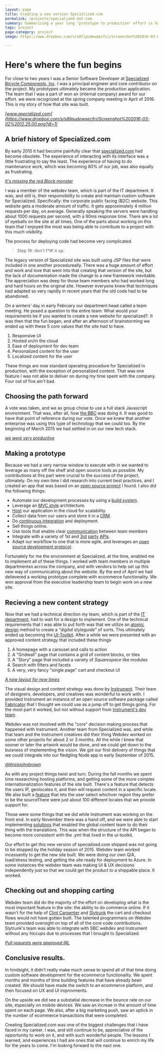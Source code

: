 ```yaml
---
layout: page
title: Creating a new version Specialized.com 
permalink: /projects/specialized-dot-com
summary: Summarizing a year long "prototype to production" effort is hard.
tags: project
page-category: project
image: https://www.dropbox.com/s/s8llpudewqecfci/Screenshot%202016-03-02%2012.25.00.png?dl=1

---
```



# Here's where the fun begins 

For close to two years I was a Senior Software Developer at <a href="https://www.specialized.com">Specialized Bicycle Components, Inc</a>.  I was a principal engineer and core contributor on the project. My prototypes ultimately became the production application. The team that I was a part of won an (internal company) award for our effort. we were recognized at the spring company meeting in April of 2016.  This is my story of how that site was built.

_[www.specialized.com](https://www.dropbox.com/s/s8llpudewqecfci/Screenshot%202016-03-02%2012.25.00.png?dl=1)_

## A brief history of Specialized.com

By early 2015 it had become painfully clear that <a href="http://www.specialized.com">specialized.com</a> had become obsolete. The experience of interacting with its interface was a little frustrating to say the least. The experience of having to do maintenance work, which was becoming 80% of our job, was also equally as frustrating.

_[It's missing the red Block monster](/images/legacy.specialized.png)_

 I was a member of the webdev team, which is part of the IT department. It was, and still is, their responsibility to create and maintain custom software for Specialized. Specifically: the corporate public facing (B2C) website. This website gets a moderate amount of traffic. It gets approximately 4 million requests per day, on average. Generally speaking the servers were handling about 1000 requests per second, with a 90ms response time. There are a lot of eyeballs on the site at all times.  One of the parts about working on this team that I enjoyed the most was being able to contribute to a project with this much visibility.

The process for deploying code had become very complicated. 
  
> Step 19: don't f*#! it up.

The legacy version of Specialized site was built using JSP files that were included in one another procedureally. There was a huge amount of effort and work and love that went into that creating that version of the site, but the lack of documentation made the change to a new framework inevitable. The appreciation was deep for those team members who had worked long and hard hours on the original site. However everyone knew that techniques had adapted so very rapidly in recent years that the old code had to be abandoned.

On a winters' day in early February our department head called a team meeting. He posed a question to the entire team: What would your requirements be if you wanted to create a new website for specialized?. It was then that the fun began, and after an afternoon of brainstorming we ended up with these 5 core values that the site _had_ to have.
  
1. Responsive UI
2. Hosted on/in the cloud
3. Ease of deployment for dev team
4. Personalized content for the user
5. Localized content for the user

These things are now standard operating procedure for Specialized in production, with the exception of personalized content. That was one feature I was not able to deliver on during my time spent with the company. Four out of five ain't bad.

## Choosing the path forward
  
A vote was taken, and we as group chose to use a full stack Javascript environment. That was, after all, how <a href="http://www.bbc.co.uk/blogs/internet/entries/47a96d23-ae04-444e-808f-678e6809765d">the BBC</a> was doing it. It was good to have that point of reference during our vote. Once we knew that another enterprise was using this type of technology that we could too. By the beginning of March 2015 we had settled in on our new tech stack.

_[we were very productive](/images/prototyping-2.jpg)_

## Making a prototype
  
Because we had a very narrow window to execute with in we wanted to leverage as many off the shelf and open source tools as possible. My contributions at this part were crucial to the success of the project, ultimately. On my own time I did research into current best practices, and I created an app that was based on an <a href="https://github.com/petecoop/generator-express">open source project</a> I found. I also did the following things:

  
* Automate our development processes by using a <a href="http://gulpjs.com/">build system</a>.
* Leverage an <a href="https://expressjs.com/">MVC style</a> architecture.
* <a href="https://heroku.com">Host</a> our application in the cloud for scalability.
* Collect data from our users and store it in a <a href="http://www.salesforce.com/">CRM</a>.
* Do <a href="https://circleci.com/">continuous integration</a> and deployment.
* Sell things online.
* Use tools that enable clear <a href="https://slack.com">communication</a> between team members
* Integrate with a variety of 1st and <a href="https://contentful.com">3rd</a> <a href="https://algolia.com">party</a> <a href="https://greenhouse.io">APIs</a>.
* Adapt our workflow to one that is more agile, and leverages an <a href="https://github.com/thoughtbot/guides/tree/master/protocol/git">open source development protocol</a>.

 Fortunately for me the environment at Specialized, at the time, enabled me to implement all of these things. I worked with team members in multiple departmentsn across the company, and with vendors to help set up this new way of communicating about the website. By the end of April we had delievered a working prototype complete with ecommerce functionality. We won approval from the executive leadership team to begin work on a new site.
 
## Recieving a new content strategy
  
Now that we had a technical direction my team, which is part of the <a href="https://instagram.fsnc1-2.fna.fbcdn.net/t51.2885-15/e35/13696622_998316140266884_948495325_n.jpg?ig_cache_key=MTMwMjI2NTczNzY0NjE1NzE3OA%3D%3D.2">IT department</a>, had to wait for a design to implement.  One of the technical requirements that I was able to put forth was that we utilize an <a href="http://bradfrost.com/blog/post/atomic-web-design/">atomic design</a> method to create a <em>"digital styleguide"</em> of sorts. This ultimately ended up becoming the <a href="/projects/ui-toolkit">UI-Toolkit</a>.  After a while we were presented with an approved content strategy that included these things

1. A homepage with a carousel and calls to action
2. A "Gridwall" page that contains a grid of content blocks, or tiles
3. A "Story" page that included a variety of _Squarespace_ like modules
4. Search with filters and facets
5. A very, very fancy "single page" cart and checkout UI
  
_[A new layout for new times](/images/sbc-mtb.png)_

The visual design and content strategy was done by <a href="http://instrument.com">Instrument</a>.  Their team of designers, developers, and creatives was wonderful to work with. I provided Instrument an instance of an open source software package called <a href="https://fbrctr.github.io/">Fabricator</a> that I thought we could use as a jump off to get things going. For the most part it worked, but not without support from <a href="https://github.com/Instrument/fabricator-assemble">Instrument's dev team</a>.
 
Webdev was not involved with the "core" decision making process that happened with Instrument. Another team from Specialized was, and while that team and the Instrument creatives did their thing Webdev worked on some other projects for about 2 or 3 months. All the while I knew that sooner or later the artwork would be done, and we could get down to the buisness of implementing the vision.  We got our first delivery of things that we could integrate into our fledgling Node app in early September of 2015.

_[@thisisjohnbrown](/images/jb-innout.jpg)_
 
As with any project things twist and turn. During the fall months we spent time researching hosting platforms, and getting some of the more complex internationalization features of the site built.  There's a feature that detects the users IP, geolocates it, and then will request content in a specific locale. We also built a <a href="https://www.specialized.com/change-region">feature</a> that lets the user select whichver region they prefer to be the sourceThere were just about 100 different locales that we provide support for.

Those were some things that we did while Instrument was working on the front end. In early November there was a hand off, and we were able to start implementing <a href="/projects/spceialized-cms/">solutions</a> that enabled the global content team to do their thing with the translations. This was when the structure of the API began to become more consistent with the .yml that lived in the ui-toolkit.


Our effort to get this new version of specialized.com shipped was not going to be stopped by the holiday season of 2015. Webdev team worked incessantly to get the new site built. We were doing our own Q/A, load/stress testing, and getting the site ready for deployment to Azure. In some instances the webdev team was making UI &amp; UX decisions independently just so that we could get the product to a shippable place. It worked.

## Checking out and shopping carting

Webdev team did do the majority of the effort on developing what is the most important feature in the site: the ability to do commerce online. If it wasn't for the help of <a href="https://twitter.com/ClintCodes">Clint Carpenter</a> and <a href="http://slytrunk.com">Slytrunk</a> the cart and checkout flows would not have gotten built.  The talented programmers on Webdev team provided oversight on top of all of the core code contributions. Slytrunk's team was able to integrate with SBC webdev and Instrument without any hiccups due to processes that I brought to Specialized.

_[Pull requests were approved IRL](/images/approved.jpg)_

## Conclusive results.
In hindsight, it didn't really make much sense to spend all of that time doing custom software development for the ecommerce functionality. We spent months and months of time building features that have already been created.  We should have made the switch to an ecommerce platform, and then focused on UX and UI improvments.

On the upside we did see a substatial decrease in the bounce rate on our site, especially on mobile devices. We saw an increae in the amount of time spent on each page.  We also, after a big marketing push, saw an uptick in the number of ecommerce transactions that were completed.

Creating Specialized.com was one of the biggest challenges that i have faced in my career. I was, and still continue to be, appreciative of the opportunity to work on it, and with such wonderful people.  The lessons I learned, and experiences I had are ones that will continue to enrich my life for the years to come. I'm looking forward to the next one.

